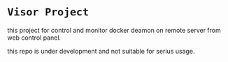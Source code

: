 # `Visor Project`
this project for control and monitor docker deamon on remote server
from web control panel.

this repo is under development and not suitable for serius usage.